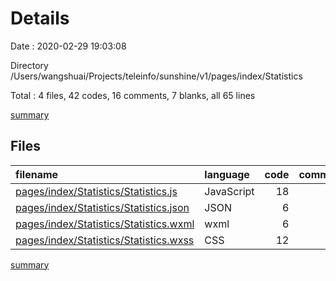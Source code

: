 # Details

Date : 2020-02-29 19:03:08

Directory /Users/wangshuai/Projects/teleinfo/sunshine/v1/pages/index/Statistics

Total : 4 files,  42 codes, 16 comments, 7 blanks, all 65 lines

[summary](results.md)

## Files
| filename | language | code | comment | blank | total |
| :--- | :--- | ---: | ---: | ---: | ---: |
| [pages/index/Statistics/Statistics.js](/pages/index/Statistics/Statistics.js) | JavaScript | 18 | 10 | 3 | 31 |
| [pages/index/Statistics/Statistics.json](/pages/index/Statistics/Statistics.json) | JSON | 6 | 0 | 0 | 6 |
| [pages/index/Statistics/Statistics.wxml](/pages/index/Statistics/Statistics.wxml) | wxml | 6 | 4 | 0 | 10 |
| [pages/index/Statistics/Statistics.wxss](/pages/index/Statistics/Statistics.wxss) | CSS | 12 | 2 | 4 | 18 |

[summary](results.md)
